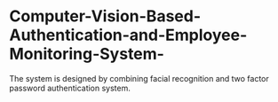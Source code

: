 # Computer-Vision-Based-Authentication-and-Employee-Monitoring-System-
The system is designed by combining facial recognition and two factor password authentication system.
